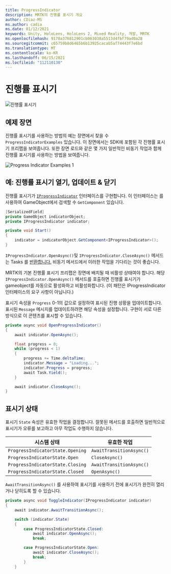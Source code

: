```yaml
---
title: ProgressIndicator
description: MRTK의 진행률 표시기 개요
author: CDiaz-MS
ms.author: cadia
ms.date: 01/12/2021
keywords: Unity, HoloLens, HoloLens 2, Mixed Reality, 개발, MRTK
ms.openlocfilehash: 9170a376812901cb063038a5513d4fbf79ad0a28
ms.sourcegitcommit: c65759b8d6465b6b13925cacab5af74443f7e6bd
ms.translationtype: MT
ms.contentlocale: ko-KR
ms.lasthandoff: 06/15/2021
ms.locfileid: "112110130"
---
```

# <a name="progress-indicators"></a>진행률 표시기

![진행률 표시기](../images/progress-indicator/MRTK_ProgressIndicator_Main.png)

## <a name="example-scene"></a>예제 장면

진행률 표시기를 사용하는 방법의 예는 장면에서 찾을 수 `ProgressIndicatorExamples` 있습니다. 이 장면에서는 SDK에 포함된 각 진행률 표시기 프리팹을 보여줍니다. 또한 장면 로드와 같은 몇 가지 일반적인 비동기 작업과 함께 진행률 표시기를 사용하는 방법을 보여줍니다.

<img src="../images/progress-indicator/MRTK_ProgressIndicator_Examples.png" alt="Progress Indicator Examples 1">

## <a name="example-open-update--close-a-progress-indicator"></a>예: 진행률 표시기 열기, 업데이트 & 닫기

진행률 표시기가 [`IProgressIndicator`](xref:Microsoft.MixedReality.Toolkit.UI.IProgressIndicator) 인터페이스를 구현합니다. 이 인터페이스는 를 사용하여 GameObject에서 검색할 수 `GetComponent` 있습니다.

```c#
[SerializedField]
private GameObject indicatorObject;
private IProgressIndicator indicator;

private void Start()
{
    indicator = indicatorObject.GetComponent<IProgressIndicator>();
}
```

`IProgressIndicator.OpenAsync()`및 `IProgressIndicator.CloseAsync()` 메서드는 Tasks 를 [반환합니다.](xref:System.Threading.Tasks.Task) 비동기 메서드에서 이러한 작업을 기다리는 것이 좋습니다.

MRTK의 기본 진행률 표시기 프리팹은 장면에 배치될 때 비활성 상태여야 합니다. 해당 `IProgressIndicator.OpenAsync()` 메서드를 호출하면 진행률 표시기가 gameobject를 자동으로 활성화하고 비활성화합니다. (이 패턴은 IProgressIndicator 인터페이스의 요구 사항이 아닙니다.)

표시기 속성을 `Progress` 0-1의 값으로 설정하여 표시된 진행 상황을 업데이트합니다. 표시된 `Message` 메시지를 업데이트하려면 해당 속성을 설정합니다. 구현이 서로 다른 방식으로 이 콘텐츠를 표시할 수 있습니다.

```c#
private async void OpenProgressIndicator()
{
    await indicator.OpenAsync();

    float progress = 0;
    while (progress < 1)
    {
        progress += Time.deltaTime;
        indicator.Message = "Loading...";
        indicator.Progress = progress;
        await Task.Yield();
    }

    await indicator.CloseAsync();
}
```

## <a name="indicator-states"></a>표시기 상태

표시기 `State` 속성은 유효한 작업을 결정합니다. 잘못된 메서드를 호출하면 일반적으로 표시기가 오류를 보고하고 아무 작업도 수행하지 않습니다.

시스템 상태 | 유효한 작업
--- | ---
`ProgressIndicatorState.Opening` | `AwaitTransitionAsync()`
`ProgressIndicatorState.Open` | `CloseAsync()`
`ProgressIndicatorState.Closing` | `AwaitTransitionAsync()`
`ProgressIndicatorState.Closed` | `OpenAsync()`

`AwaitTransitionAsync()` 를 사용하여 표시기를 사용하기 전에 표시기가 완전히 열리거나 닫히도록 할 수 있습니다.

```c#
private async void ToggleIndicator(IProgressIndicator indicator)
{
    await indicator.AwaitTransitionAsync();

    switch (indicator.State)
    {
        case ProgressIndicatorState.Closed:
            await indicator.OpenAsync();
            break;

        case ProgressIndicatorState.Open:
            await indicator.CloseAsync();
            break;
        }
    }
```

